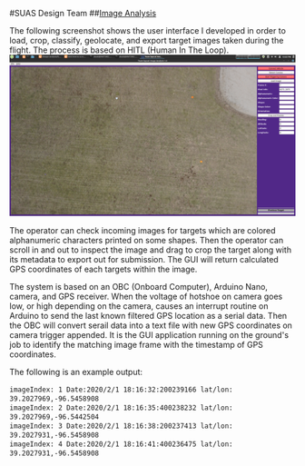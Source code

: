 #SUAS Design Team
##[Image Analysis](https://github.com/0b10010010/ImageAnalysis)

The following screenshot shows the user interface I developed in order to load, crop, classify, geolocate, and export target images taken during the flight. The process is based on HITL (Human In The Loop).
![](../img/suas_gui.png)

The operator can check incoming images for targets which are colored alphanumeric characters printed on some shapes. Then the operator can scroll in and out to inspect the image and drag to crop the target along with its metadata to export out for submission. The GUI will return calculated GPS coordinates of each targets within the image.

The system is based on an OBC (Onboard Computer), Arduino Nano, camera, and GPS receiver. When the voltage of hotshoe on camera goes low, or high depending on the camera, causes an interrupt routine on Arduino to send the last known filtered GPS location as a serial data. Then the OBC will convert serail data into a text file with new GPS coordinates on camera trigger appended. It is the GUI application running on the ground's job to identify the matching image frame with the timestamp of GPS coordinates.

The following is an example output:
```text
imageIndex: 1 Date:2020/2/1 18:16:32:200239166 lat/lon: 39.2027969,-96.5458908
imageIndex: 2 Date:2020/2/1 18:16:35:400238232 lat/lon: 39.2027969,-96.5442504
imageIndex: 3 Date:2020/2/1 18:16:38:200237413 lat/lon: 39.2027931,-96.5458908
imageIndex: 4 Date:2020/2/1 18:16:41:400236475 lat/lon: 39.2027931,-96.5458908
```


